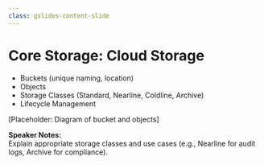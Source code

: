 ```yaml
---
class: gslides-content-slide
---
```


# Core Storage: Cloud Storage

- Buckets (unique naming, location)
- Objects
- Storage Classes (Standard, Nearline, Coldline, Archive)
- Lifecycle Management

[Placeholder: Diagram of bucket and objects]

**Speaker Notes:**  
Explain appropriate storage classes and use cases (e.g., Nearline for audit logs, Archive for compliance).
